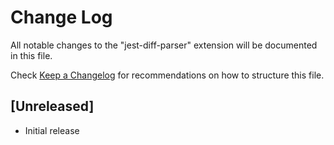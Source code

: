 # Change Log

All notable changes to the "jest-diff-parser" extension will be documented in this file.

Check [Keep a Changelog](http://keepachangelog.com/) for recommendations on how to structure this file.

## [Unreleased]

- Initial release